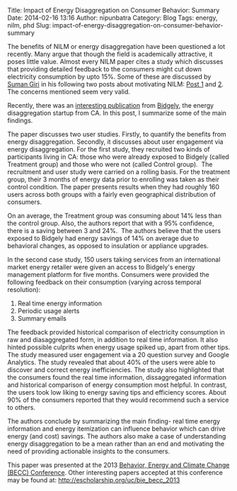 Title: Impact of Energy Disaggregation on Consumer Behavior: Summary
Date: 2014-02-16 13:16
Author: nipunbatra
Category: Blog
Tags: energy, nilm, phd
Slug: impact-of-energy-disaggregation-on-consumer-behavior-summary

The benefits of NILM or energy disaggregation have been questioned a lot
recently. Many argue that though the field is academically attractive,
it poses little value. Almost every NILM paper cites a study which
discusses that providing detailed feedback to the consumers might cut
down electricity consumption by upto 15%. Some of these are discussed by
[Suman Giri][] in his following two posts about motivating NILM: [Post
1][] and [2][]. The concerns mentioned seem very valid.

Recently, there was an [interesting publication][] from [Bidgely][], the
energy disaggregation startup from CA. In this post, I summarize some of
the main findings.

The paper discusses two user studies. Firstly, to quantify the benefits
from energy disaggregation. Secondly, it discusses about user engagement
via energy disaggregation. For the first study, they recruited two kinds
of participants living in CA: those who were already exposed to Bidgely
(called Treatment group) and those who were not (called Control group).
 The recruitment and user study were carried on a rolling basis. For the
treatment group, their 3 months of energy data prior to enrolling was
taken as their control condition. The paper presents results when they
had roughly 160 users across both groups with a fairly even geographical
distribution of consumers.

On an average, the Treatment group was consuming about 14% less than the
control group. Also, the authors report that with a 95% confidence,
there is a saving between 3 and 24%.  The authors believe that the users
exposed to Bidgely had energy savings of 14% on average due to
behavioral changes, as opposed to insulation or appliance upgrades.

In the second case study, 150 users taking services from an
international market energy retailer were given an access to Bidgely's
energy management platform for five months. Consumers were provided the
following feedback on their consumption (varying across temporal
resolution):

1.  Real time energy information
2.  Periodic usage alerts
3.  Summary emails

The feedback provided historical comparison of electricity consumption
in raw and diasaggregated form, in addition to real time information. It
also hinted possible culprits when energy usage spiked up, apart from
other tips. The study measured user engagement via a 20 question survey
and Google Analytics. The study revealed that about 40% of the users
were able to discover and correct energy inefficiencies. The study also
highlighted that the consumers found the real time information,
dissaggregated information and historical comparison of energy
consumption most helpful. In contrast, the users took low liking to
energy saving tips and efficiency scores. About 90% of the consumers
reported that they would recommend such a service to others.

The authors conclude by summarizing the main finding- real time energy
information and energy itemization can influence behavior which can
drive energy (and cost) savings. The authors also make a case of
understanding energy disaggregation to be a mean rather than an end and
motivating the need of providing actionable insights to the consumers.

This paper was presented at the 2013 [Behavior, Energy and Climate
Change (BECC) Conference][]. Other interesting papers accepted at this
conference may be found at: <http://escholarship.org/uc/bie_becc_2013>

  [Suman Giri]: http://suman.inferlab.org/
  [Post 1]: http://suman.inferlab.org/building-up-the-motivation-for-non-intrusive-load-monitoring/
  [2]: http://suman.inferlab.org/building-up-the-motivation-ii/
  [interesting publication]: http://escholarship.org/uc/item/62d3456p
  [Bidgely]: http://www.bidgely.com/
  [Behavior, Energy and Climate Change (BECC) Conference]: http://beccconference.org/
